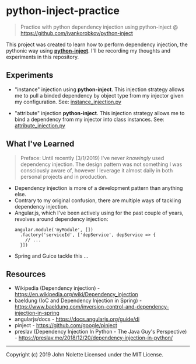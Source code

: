 # python-inject-practice
> Practice with python dependency injection using python-inject @ https://github.com/ivankorobkov/python-inject

This project was created to learn how to perform dependency injection, the pythonic way using [**python-inject**](https://github.com/ivankorobkov/python-inject). I'll be recording my thoughts and experiments in this repository.

## Experiments

* "instance" injection using **python-inject**. This injection strategy allows me to pull a binded dependency by object type from my injector given my configuration. See: [instance_injection.py](https://github.com/neetjn/python-inject-practice/instance_injection.py)

* "attribute" injection **python-inject**. This injection strategy allows me to bind a dependency from my injector into class instances. See: [attribute_injection.py](https://github.com/neetjn/python-inject-practice/attribute_injection.py)

## What I've Learned

> Preface: Until recently (3/1/2019) I've never *knowingly* used dependency injection. The design pattern was not something I was consciously aware of, however I leverage it almost daily in both personal projects and in production.

* Dependency injection is more of a development pattern than anything else.
* Contrary to my original confusion, there are multiple ways of tackling dependency injection.
* Angular.js, which I've been actively using for the past couple of years, revolves around dependency injection:
  ```
  angular.module('myModule', [])
    .factory('serviceId', ['depService', depService => {
      // ...
    }])
  ```
* Spring and Guice tackle this ...

## Resources

* Wikipedia (Dependency injection) - https://en.wikipedia.org/wiki/Dependency_injection
* baeldung (IoC and Dependency Injection in Spring) - https://www.baeldung.com/inversion-control-and-dependency-injection-in-spring
* angularjs/docs - https://docs.angularjs.org/guide/di
* pinject - https://github.com/google/pinject
* preslav (Dependency Injection In Python - The Java Guy's Perspective) - https://preslav.me/2018/12/20/dependency-injection-in-python/

___

Copyright (c) 2019 John Nolette Licensed under the MIT License.
